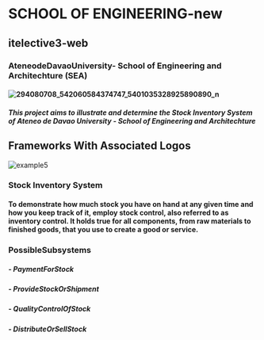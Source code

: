 # SCHOOL OF ENGINEERING-new
## itelective3-web

### AteneodeDavaoUniversity- School of Engineering and Architechture (SEA)

#### ![294080708_542060584374747_5401035328925890890_n](https://user-images.githubusercontent.com/110330192/185542946-5a933cbb-ef16-4550-80e9-e21e58dc4bc4.jpg)

##### This project aims to illustrate and determine the Stock Inventory System of Ateneo de Davao University - School of Engineering and Architechture

## Frameworks With Associated Logos

![example5](https://user-images.githubusercontent.com/110330192/185543191-94cb2fd6-47ca-4854-8194-9d01b58e30ed.png)

### Stock Inventory System

#### To demonstrate how much stock you have on hand at any given time and how you keep track of it, employ stock control, also referred to as inventory control. It holds true for all components, from raw materials to finished goods, that you use to create a good or service.

### PossibleSubsystems

##### - PaymentForStock
##### - ProvideStockOrShipment
##### - QualityControlOfStock
##### - DistributeOrSellStock
